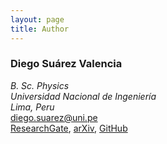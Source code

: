 ```yaml
---
layout: page
title: Author
---
```

### Diego Suárez Valencia

*B. Sc. Physics*\
*Universidad Nacional de Ingeniería*\
*Lima, Peru*\
diego.suarez@uni.pe\
[ResearchGate](https://www.researchgate.net/profile/Diego_Suarez_Valencia), [arXiv](https://arxiv.org/search/hep-th?searchtype=author&query=Suarez%2C+D), [GitHub](https://github.com/dszv)
<!--stackedit_data:
eyJoaXN0b3J5IjpbMjA2NDAxMDI4NSwtODE0NzkyNjI3LC0xOD
UyOTUxNTY3LDU3NjUzNTM4OCwtOTMzNzEzNTEyLC00NTc0ODUz
OTldfQ==
-->
